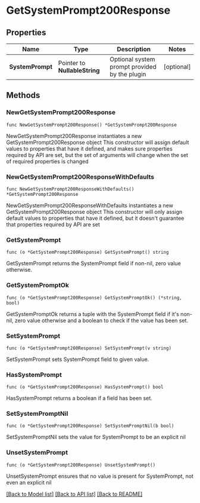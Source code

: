 # GetSystemPrompt200Response

## Properties

Name | Type | Description | Notes
------------ | ------------- | ------------- | -------------
**SystemPrompt** | Pointer to **NullableString** | Optional system prompt provided by the plugin | [optional] 

## Methods

### NewGetSystemPrompt200Response

`func NewGetSystemPrompt200Response() *GetSystemPrompt200Response`

NewGetSystemPrompt200Response instantiates a new GetSystemPrompt200Response object
This constructor will assign default values to properties that have it defined,
and makes sure properties required by API are set, but the set of arguments
will change when the set of required properties is changed

### NewGetSystemPrompt200ResponseWithDefaults

`func NewGetSystemPrompt200ResponseWithDefaults() *GetSystemPrompt200Response`

NewGetSystemPrompt200ResponseWithDefaults instantiates a new GetSystemPrompt200Response object
This constructor will only assign default values to properties that have it defined,
but it doesn't guarantee that properties required by API are set

### GetSystemPrompt

`func (o *GetSystemPrompt200Response) GetSystemPrompt() string`

GetSystemPrompt returns the SystemPrompt field if non-nil, zero value otherwise.

### GetSystemPromptOk

`func (o *GetSystemPrompt200Response) GetSystemPromptOk() (*string, bool)`

GetSystemPromptOk returns a tuple with the SystemPrompt field if it's non-nil, zero value otherwise
and a boolean to check if the value has been set.

### SetSystemPrompt

`func (o *GetSystemPrompt200Response) SetSystemPrompt(v string)`

SetSystemPrompt sets SystemPrompt field to given value.

### HasSystemPrompt

`func (o *GetSystemPrompt200Response) HasSystemPrompt() bool`

HasSystemPrompt returns a boolean if a field has been set.

### SetSystemPromptNil

`func (o *GetSystemPrompt200Response) SetSystemPromptNil(b bool)`

 SetSystemPromptNil sets the value for SystemPrompt to be an explicit nil

### UnsetSystemPrompt
`func (o *GetSystemPrompt200Response) UnsetSystemPrompt()`

UnsetSystemPrompt ensures that no value is present for SystemPrompt, not even an explicit nil

[[Back to Model list]](../README.md#documentation-for-models) [[Back to API list]](../README.md#documentation-for-api-endpoints) [[Back to README]](../README.md)



